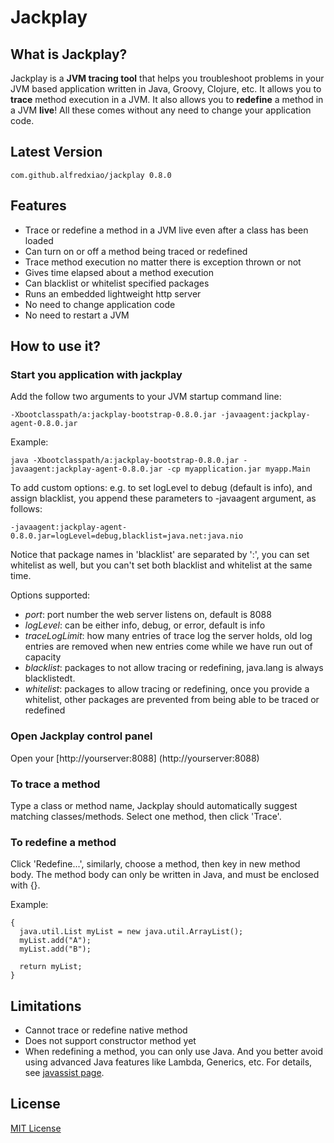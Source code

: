 # Jackplay

## What is Jackplay?
  Jackplay is a **JVM tracing tool** that helps you troubleshoot problems in your JVM based application written in Java, Groovy, Clojure, etc. It allows you to **trace** method execution in a JVM. It also allows you to **redefine** a method in a JVM **live**! All these comes without any need to change your application code.

## Latest Version
  ```com.github.alfredxiao/jackplay 0.8.0```

## Features
 - Trace or redefine a method in a JVM live even after a class has been loaded
 - Can turn on or off a method being traced or redefined
 - Trace method execution no matter there is exception thrown or not
 - Gives time elapsed about a method execution
 - Can blacklist or whitelist specified packages
 - Runs an embedded lightweight http server
 - No need to change application code
 - No need to restart a JVM

## How to use it?

### Start you application with jackplay

  Add the follow two arguments to your JVM startup command line:

  ```
  -Xbootclasspath/a:jackplay-bootstrap-0.8.0.jar -javaagent:jackplay-agent-0.8.0.jar
  ```

  Example:

  ```
  java -Xbootclasspath/a:jackplay-bootstrap-0.8.0.jar -javaagent:jackplay-agent-0.8.0.jar -cp myapplication.jar myapp.Main
  ```

  To add custom options:
  e.g. to set logLevel to debug (default is info), and assign blacklist, you append these parameters to -javaagent argument, as follows:
 
  ```
  -javaagent:jackplay-agent-0.8.0.jar=logLevel=debug,blacklist=java.net:java.nio
  ```

  Notice that package names in 'blacklist' are separated by ':', you can set whitelist as well, but you can't set both blacklist and whitelist at the same time.

  Options supported:
  - *port*: port number the web server listens on, default is 8088
  - *logLevel*: can be either info, debug, or error, default is info
  - *traceLogLimit*: how many entries of trace log the server holds, old log entries are removed when new entries come while we have run out of capacity
  - *blacklist*: packages to not allow tracing or redefining, java.lang is always blacklistedt.
  - *whitelist*: packages to allow tracing or redefining, once you provide a whitelist, other packages are prevented from being able to be traced or redefined 

### Open Jackplay control panel

   Open your [http://yourserver:8088] (http://yourserver:8088)

### To trace a method

   Type a class or method name, Jackplay should automatically suggest matching classes/methods. Select one method, then click 'Trace'.

### To redefine a method

   Click 'Redefine...', similarly, choose a method, then key in new method body. The method body can only be written in Java, and must be enclosed with {}.

   Example:

   ```
   {
     java.util.List myList = new java.util.ArrayList();
     myList.add("A");
     myList.add("B");

     return myList;
   }
   ```

## Limitations

 - Cannot trace or redefine native method
 - Does not support constructor method yet
 - When redefining a method, you can only use Java. And you better avoid using advanced Java features like Lambda, Generics, etc. For details, see [javassist page](https://jboss-javassist.github.io/javassist/tutorial/tutorial2.html#limit).

## License

  [MIT License](http://choosealicense.com/licenses/mit)

